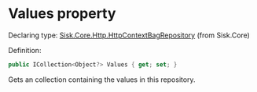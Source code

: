 <!--

Copyrights 2023 Sisk Framework - CypherPotato
Published under MIT license

!!! DO NOT EDIT THIS FILE !!!
This file was generated by a tool in the Sisk package. To edit the information in this documentation,
edit the XML documentation present in the Sisk source code.

-->


# Values property

Declaring type: [Sisk.Core.Http.HttpContextBagRepository](/read?q=/contents/spec/Sisk.Core.Http.HttpContextBagRepository.md) (from Sisk.Core)


Definition:

```cs
public ICollection<Object?> Values { get; set; }
```

Gets an collection containing the values in this repository.


